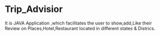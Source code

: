 # Trip_Advisior
It is JAVA Application ,which facilitates the user to show,add,Like their Review on Places,Hotel,Restaurant located in different states &amp; Districs.  
